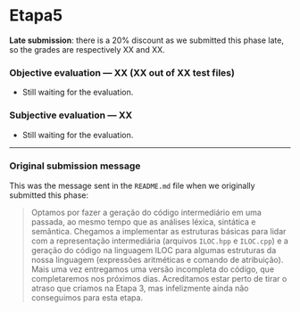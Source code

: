 # Etapa5

**Late submission**: there is a 20% discount as we submitted this phase late, so the grades are respectively XX and XX.

### Objective evaluation — XX (XX out of XX test files)
- Still waiting for the evaluation.

### Subjective evaluation — XX
- Still waiting for the evaluation.

---

### Original submission message

This was the message sent in the `README.md` file when we originally submitted this phase:

> Optamos por fazer a geração do código intermediário em uma passada, ao mesmo tempo que as análises léxica, sintática e semântica. Chegamos a implementar as estruturas básicas para lidar com a representação intermediária (arquivos `ILOC.hpp` e `ILOC.cpp`) e a geração do código na linguagem ILOC para algumas estruturas da nossa linguagem (expressões aritméticas e comando de atribuição).
> Mais uma vez entregamos uma versão incompleta do código, que completaremos nos próximos dias. Acreditamos estar perto de tirar o atraso que criamos na Etapa 3, mas infelizmente ainda não conseguimos para esta etapa.